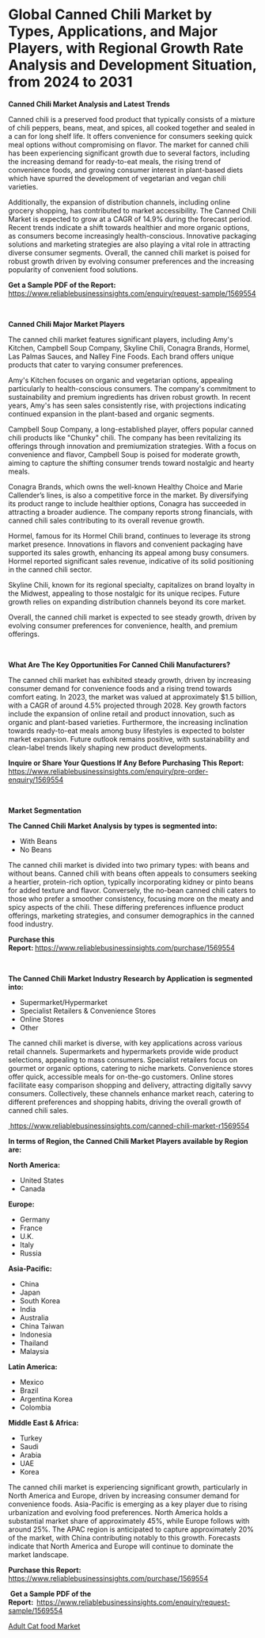 <p><h1>Global Canned Chili Market by Types, Applications, and Major Players, with Regional Growth Rate Analysis and Development Situation, from 2024 to 2031</h1></p><p><strong>Canned Chili Market Analysis and Latest Trends</strong></p>
<p><p>Canned chili is a preserved food product that typically consists of a mixture of chili peppers, beans, meat, and spices, all cooked together and sealed in a can for long shelf life. It offers convenience for consumers seeking quick meal options without compromising on flavor. The market for canned chili has been experiencing significant growth due to several factors, including the increasing demand for ready-to-eat meals, the rising trend of convenience foods, and growing consumer interest in plant-based diets which have spurred the development of vegetarian and vegan chili varieties.</p><p>Additionally, the expansion of distribution channels, including online grocery shopping, has contributed to market accessibility. The Canned Chili Market is expected to grow at a CAGR of 14.9% during the forecast period. Recent trends indicate a shift towards healthier and more organic options, as consumers become increasingly health-conscious. Innovative packaging solutions and marketing strategies are also playing a vital role in attracting diverse consumer segments. Overall, the canned chili market is poised for robust growth driven by evolving consumer preferences and the increasing popularity of convenient food solutions.</p></p>
<p><strong>Get a Sample PDF of the Report:&nbsp;</strong> <a href="https://www.reliablebusinessinsights.com/enquiry/request-sample/1569554?utm_campaign=100&utm_medium=2&utm_source=Github&utm_content=ia&utm_term=29122024&utm_id=canned-chili">https://www.reliablebusinessinsights.com/enquiry/request-sample/1569554</a></p>
<p>&nbsp;</p>
<p><strong>Canned Chili Major Market Players</strong></p>
<p><p>The canned chili market features significant players, including Amy's Kitchen, Campbell Soup Company, Skyline Chili, Conagra Brands, Hormel, Las Palmas Sauces, and Nalley Fine Foods. Each brand offers unique products that cater to varying consumer preferences.</p><p>Amy's Kitchen focuses on organic and vegetarian options, appealing particularly to health-conscious consumers. The company's commitment to sustainability and premium ingredients has driven robust growth. In recent years, Amy's has seen sales consistently rise, with projections indicating continued expansion in the plant-based and organic segments.</p><p>Campbell Soup Company, a long-established player, offers popular canned chili products like "Chunky" chili. The company has been revitalizing its offerings through innovation and premiumization strategies. With a focus on convenience and flavor, Campbell Soup is poised for moderate growth, aiming to capture the shifting consumer trends toward nostalgic and hearty meals.</p><p>Conagra Brands, which owns the well-known Healthy Choice and Marie Callender’s lines, is also a competitive force in the market. By diversifying its product range to include healthier options, Conagra has succeeded in attracting a broader audience. The company reports strong financials, with canned chili sales contributing to its overall revenue growth.</p><p>Hormel, famous for its Hormel Chili brand, continues to leverage its strong market presence. Innovations in flavors and convenient packaging have supported its sales growth, enhancing its appeal among busy consumers. Hormel reported significant sales revenue, indicative of its solid positioning in the canned chili sector.</p><p>Skyline Chili, known for its regional specialty, capitalizes on brand loyalty in the Midwest, appealing to those nostalgic for its unique recipes. Future growth relies on expanding distribution channels beyond its core market.</p><p>Overall, the canned chili market is expected to see steady growth, driven by evolving consumer preferences for convenience, health, and premium offerings.</p></p>
<p>&nbsp;</p>
<p><strong>What Are The Key Opportunities For Canned Chili Manufacturers?</strong></p>
<p><p>The canned chili market has exhibited steady growth, driven by increasing consumer demand for convenience foods and a rising trend towards comfort eating. In 2023, the market was valued at approximately $1.5 billion, with a CAGR of around 4.5% projected through 2028. Key growth factors include the expansion of online retail and product innovation, such as organic and plant-based varieties. Furthermore, the increasing inclination towards ready-to-eat meals among busy lifestyles is expected to bolster market expansion. Future outlook remains positive, with sustainability and clean-label trends likely shaping new product developments. </p></p>
<p><strong>Inquire or Share Your Questions If Any Before Purchasing This Report:</strong> <a href="https://www.reliablebusinessinsights.com/enquiry/pre-order-enquiry/1569554?utm_campaign=100&utm_medium=2&utm_source=Github&utm_content=ia&utm_term=29122024&utm_id=canned-chili">https://www.reliablebusinessinsights.com/enquiry/pre-order-enquiry/1569554</a></p>
<p>&nbsp;</p>
<p><strong>Market Segmentation</strong></p>
<p><strong>The Canned Chili Market Analysis by types is segmented into:</strong></p>
<p><ul><li>With Beans</li><li>No Beans</li></ul></p>
<p><p>The canned chili market is divided into two primary types: with beans and without beans. Canned chili with beans often appeals to consumers seeking a heartier, protein-rich option, typically incorporating kidney or pinto beans for added texture and flavor. Conversely, the no-bean canned chili caters to those who prefer a smoother consistency, focusing more on the meaty and spicy aspects of the chili. These differing preferences influence product offerings, marketing strategies, and consumer demographics in the canned food industry.</p></p>
<p><strong>Purchase this Report:&nbsp;</strong><a href="https://www.reliablebusinessinsights.com/purchase/1569554?utm_campaign=100&utm_medium=2&utm_source=Github&utm_content=ia&utm_term=29122024&utm_id=canned-chili">https://www.reliablebusinessinsights.com/purchase/1569554</a></p>
<p>&nbsp;</p>
<p><strong>The Canned Chili Market Industry Research by Application is segmented into:</strong></p>
<p><ul><li>Supermarket/Hypermarket</li><li>Specialist Retailers & Convenience Stores</li><li>Online Stores</li><li>Other</li></ul></p>
<p><p>The canned chili market is diverse, with key applications across various retail channels. Supermarkets and hypermarkets provide wide product selections, appealing to mass consumers. Specialist retailers focus on gourmet or organic options, catering to niche markets. Convenience stores offer quick, accessible meals for on-the-go customers. Online stores facilitate easy comparison shopping and delivery, attracting digitally savvy consumers. Collectively, these channels enhance market reach, catering to different preferences and shopping habits, driving the overall growth of canned chili sales.</p></p>
<p><a href="https://www.reliablebusinessinsights.com/canned-chili-market-r1569554?utm_campaign=100&utm_medium=2&utm_source=Github&utm_content=ia&utm_term=29122024&utm_id=canned-chili">&nbsp;https://www.reliablebusinessinsights.com/canned-chili-market-r1569554</a></p>
<p><strong>In terms of Region, the Canned Chili Market Players available by Region are:</strong></p>
<p>
    <p> <strong> North America: </strong>
        <ul>
            <li>United States</li>
            <li>Canada</li>
        </ul>
        </p> 
    <p> <strong> Europe: </strong>
        <ul>
            <li>Germany</li>
            <li>France</li>
            <li>U.K.</li>
            <li>Italy</li>
            <li>Russia</li>
        </ul>
        </p> 
    <p> <strong> Asia-Pacific: </strong>
        <ul>
            <li>China</li>
            <li>Japan</li>
            <li>South Korea</li>
            <li>India</li>
            <li>Australia</li>
            <li>China Taiwan</li>
            <li>Indonesia</li>
            <li>Thailand</li>
            <li>Malaysia</li>
        </ul>
        </p> 
    <p> <strong> Latin America: </strong>
        <ul>
            <li>Mexico</li>
            <li>Brazil</li>
            <li>Argentina Korea</li>
            <li>Colombia</li>
        </ul>
        </p> 
    <p> <strong> Middle East & Africa: </strong>
        <ul>
            <li>Turkey</li>
            <li>Saudi</li>
            <li>Arabia</li>
            <li>UAE</li>
            <li>Korea</li>
        </ul>
    </p>
    </p>
<p><p>The canned chili market is experiencing significant growth, particularly in North America and Europe, driven by increasing consumer demand for convenience foods. Asia-Pacific is emerging as a key player due to rising urbanization and evolving food preferences. North America holds a substantial market share of approximately 45%, while Europe follows with around 25%. The APAC region is anticipated to capture approximately 20% of the market, with China contributing notably to this growth. Forecasts indicate that North America and Europe will continue to dominate the market landscape.</p></p>
<p><strong>Purchase this Report: </strong><a href="https://www.reliablebusinessinsights.com/purchase/1569554?utm_campaign=100&utm_medium=2&utm_source=Github&utm_content=ia&utm_term=29122024&utm_id=canned-chili">https://www.reliablebusinessinsights.com/purchase/1569554</a></p>
<p>&nbsp;<strong>Get a Sample PDF of the Report:&nbsp;&nbsp;</strong><a href="https://www.reliablebusinessinsights.com/enquiry/request-sample/1569554?utm_campaign=100&utm_medium=2&utm_source=Github&utm_content=ia&utm_term=29122024&utm_id=canned-chili">https://www.reliablebusinessinsights.com/enquiry/request-sample/1569554</a></p>
<p><strong></strong></p>
<p><p><a href="https://github.com/janraimondo83/Market-Research-Report-List-1/blob/main/adult-cat-food-market.md?utm_campaign=100&utm_medium=2&utm_source=Github&utm_content=ia&utm_term=29122024&utm_id=canned-chili">Adult Cat food Market</a></p></p>